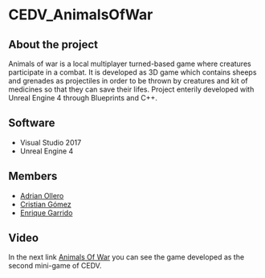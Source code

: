 # CEDV_AnimalsOfWar

## About the project

Animals of war is a local multiplayer turned-based game where creatures participate in a combat. It is developed as 3D game which contains sheeps and grenades as projectiles in order to be thrown by creatures and kit of medicines so that they can save their lifes. Project enterily developed with Unreal Engine 4 through Blueprints and C++.

## Software

* Visual Studio 2017
* Unreal Engine 4

## Members

* [Adrian Ollero](https://github.com/adrian-ollero)
* [Cristian Gómez](https://github.com/Cris21395)
* [Enrique Garrido](https://github.com/EnriqueGarrido)

## Video

In the next link [Animals Of War](https://youtu.be/udZ4U5NJqqo) you can see the game developed as the second mini-game of CEDV.
